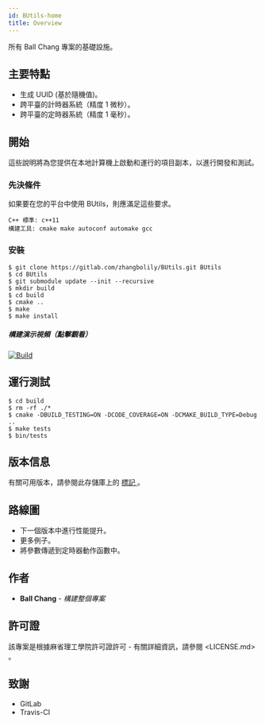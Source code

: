 ```yaml
---
id: BUtils-home
title: Overview
---
```

所有 Ball Chang 專案的基礎設施。

## 主要特點

* 生成 UUID (基於隨機值)。
* 跨平臺的計時器系統（精度 1 微秒）。
* 跨平臺的定時器系統（精度 1 毫秒）。

## 開始

這些說明將為您提供在本地計算機上啟動和運行的項目副本，以進行開發和測試。

### 先決條件

如果要在您的平台中使用 BUtils，則應滿足這些要求。

    C++ 標準: c++11
    構建工具: cmake make autoconf automake gcc
    

### 安裝

    $ git clone https://gitlab.com/zhangbolily/BUtils.git BUtils
    $ cd BUtils
    $ git submodule update --init --recursive
    $ mkdir build
    $ cd build
    $ cmake ..
    $ make
    $ make install
    

##### 構建演示視頻（點擊觀看）

[![Build](https://asciinema.org/a/pxITpcCQsCXepW80eHSjB5byF.svg)](https://asciinema.org/a/pxITpcCQsCXepW80eHSjB5byF)

## 運行測試

    $ cd build
    $ rm -rf ./*
    $ cmake -DBUILD_TESTING=ON -DCODE_COVERAGE=ON -DCMAKE_BUILD_TYPE=Debug ..
    $ make tests
    $ bin/tests
    

## 版本信息

有關可用版本，請參閱此存儲庫上的 [ 標記 ](https://gitlab.com/zhangbolily/BUtils/tags)。

## 路線圖

* 下一個版本中進行性能提升。
* 更多例子。
* 將參數傳遞到定時器動作函數中。

## 作者

* **Ball Chang** - *構建整個專案*

## 許可證

該專案是根據麻省理工學院許可證許可 - 有關詳細資訊，請參閱 <LICENSE.md> 。

## 致謝

* GitLab
* Travis-CI